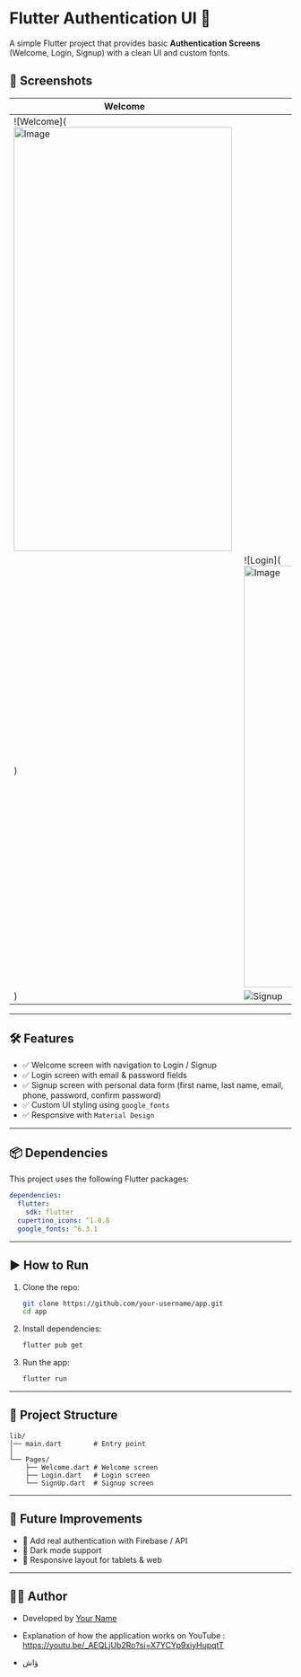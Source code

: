 # Flutter Authentication UI 🚀

A simple Flutter project that provides basic **Authentication Screens** (Welcome, Login, Signup) with a clean UI and custom fonts.

## 📸 Screenshots
| Welcome | Login | Signup |
|---------|-------|--------|
| ![Welcome](<img width="389" height="756" alt="Image" src="https://github.com/user-attachments/assets/5b1b5845-9ce2-4d1b-9b69-62d0383802db" />
) | ![Login](<img width="375" height="751" alt="Image" src="https://github.com/user-attachments/assets/5c149e8b-d2b4-4d15-a4c2-f0c32fe80673" />
) | ![Signup](<img width="377" height="751" alt="Image" src="https://github.com/user-attachments/assets/02fce7bf-1059-4839-b389-24eed410fa22" />) |


---

## 🛠 Features
- ✅ Welcome screen with navigation to Login / Signup  
- ✅ Login screen with email & password fields  
- ✅ Signup screen with personal data form (first name, last name, email, phone, password, confirm password)  
- ✅ Custom UI styling using `google_fonts`  
- ✅ Responsive with `Material Design`  

---

## 📦 Dependencies
This project uses the following Flutter packages:

```yaml
dependencies:
  flutter:
    sdk: flutter
  cupertino_icons: ^1.0.8
  google_fonts: ^6.3.1
````

---

## ▶️ How to Run

1. Clone the repo:

   ```bash
   git clone https://github.com/your-username/app.git
   cd app
   ```
2. Install dependencies:

   ```bash
   flutter pub get
   ```
3. Run the app:

   ```bash
   flutter run
   ```

---

## 📂 Project Structure

```
lib/
│── main.dart        # Entry point
│
└── Pages/
    ├── Welcome.dart # Welcome screen
    ├── Login.dart   # Login screen
    └── SignUp.dart  # Signup screen
```

---

## 🚀 Future Improvements

* 🔐 Add real authentication with Firebase / API
* 🌙 Dark mode support
* 📱 Responsive layout for tablets & web

---

## 👨‍💻 Author

* Developed by [Your Name](https://github.com/Khaled-Kamal)
* Explanation of how the application works on YouTube : https://youtu.be/_AEQLjUb2Ro?si=X7YCYp9xiyHupqtT

* ؤاش

